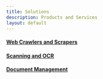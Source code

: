 ```yaml
---
title: Solutions
description: Products and Services
layout: default
---
```


#### [Web Crawlers and Scrapers](scrapers.html)


#### [Scanning and OCR](scanning.html)


#### [Document Management](dms.html)

